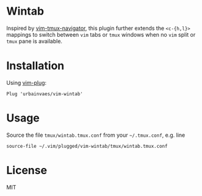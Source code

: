 # Wintab

Inspired by [vim-tmux-navigator](https://github.com/christoomey/vim-tmux-navigator),
this plugin further extends the `<c-{h,l}>` mappings to switch between `vim` tabs or `tmux` windows when no `vim` split or `tmux` pane is available.

# Installation

Using [vim-plug](https://github.com/junegunn/vim-plug):

```vim
Plug 'urbainvaes/vim-wintab'
```

# Usage

Source the file `tmux/wintab.tmux.conf` from your `~/.tmux.conf`,
e.g. line

```tmux
source-file ~/.vim/plugged/vim-wintab/tmux/wintab.tmux.conf
```

# License

MIT

